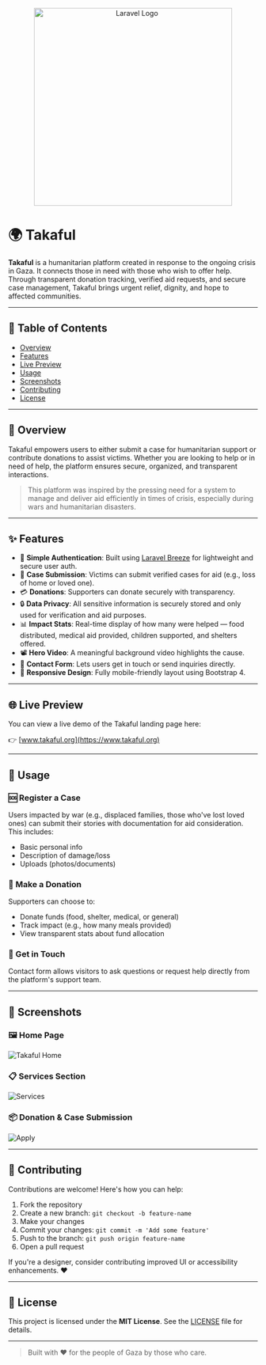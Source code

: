 <p align="center"><a href="https://laravel.com" target="_blank"><img src="https://raw.githubusercontent.com/laravel/art/master/logo-lockup/5%20SVG/2%20CMYK/1%20Full%20Color/laravel-logolockup-cmyk-red.svg" width="400" alt="Laravel Logo"></a></p>


# 🌍 Takaful

**Takaful** is a humanitarian platform created in response to the ongoing crisis in Gaza. It connects those in need with those who wish to offer help. Through transparent donation tracking, verified aid requests, and secure case management, Takaful brings urgent relief, dignity, and hope to affected communities.

---

## 📌 Table of Contents

- [Overview](#overview)
- [Features](#features)
- [Live Preview](#live-preview)
- [Usage](#usage)
- [Screenshots](#screenshots)
- [Contributing](#contributing)
- [License](#license)

---

## 📖 Overview

Takaful empowers users to either submit a case for humanitarian support or contribute donations to assist victims. Whether you are looking to help or in need of help, the platform ensures secure, organized, and transparent interactions.

> This platform was inspired by the pressing need for a system to manage and deliver aid efficiently in times of crisis, especially during wars and humanitarian disasters.

---

## ✨ Features

- 🎯 **Simple Authentication**: Built using [Laravel Breeze](https://laravel.com/docs/starter-kits#breeze) for lightweight and secure user auth.
- 📝 **Case Submission**: Victims can submit verified cases for aid (e.g., loss of home or loved one).
- 💳 **Donations**: Supporters can donate securely with transparency.
- 🔒 **Data Privacy**: All sensitive information is securely stored and only used for verification and aid purposes.
- 📊 **Impact Stats**: Real-time display of how many were helped — food distributed, medical aid provided, children supported, and shelters offered.
- 📽️ **Hero Video**: A meaningful background video highlights the cause.
- 💬 **Contact Form**: Lets users get in touch or send inquiries directly.
- 📱 **Responsive Design**: Fully mobile-friendly layout using Bootstrap 4.

---

## 🌐 Live Preview

You can view a live demo of the Takaful landing page here:

👉 [www.takaful.org](https://www.takaful.org)



---

## 🚀 Usage

### 🆘 Register a Case

Users impacted by war (e.g., displaced families, those who've lost loved ones) can submit their stories with documentation for aid consideration. This includes:

- Basic personal info
- Description of damage/loss
- Uploads (photos/documents)

### 💝 Make a Donation

Supporters can choose to:

- Donate funds (food, shelter, medical, or general)
- Track impact (e.g., how many meals provided)
- View transparent stats about fund allocation

### 📧 Get in Touch

Contact form allows visitors to ask questions or request help directly from the platform's support team.

---

## 📸 Screenshots

### 🖼️ Home Page

![Takaful Home](assets/images/screenshot-home.png)

### 📋 Services Section

![Services](assets/images/screenshot-services.png)

### 📦 Donation & Case Submission

![Apply](assets/images/screenshot-apply.png)



---

## 🤝 Contributing

Contributions are welcome! Here's how you can help:

1. Fork the repository
2. Create a new branch: `git checkout -b feature-name`
3. Make your changes
4. Commit your changes: `git commit -m 'Add some feature'`
5. Push to the branch: `git push origin feature-name`
6. Open a pull request

If you're a designer, consider contributing improved UI or accessibility enhancements. ❤️

---

## 📄 License

This project is licensed under the **MIT License**. See the [LICENSE](LICENSE) file for details.

---

> Built with ❤️ for the people of Gaza by those who care.
